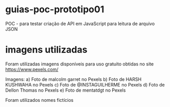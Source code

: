 # guias-poc-prototipo01
POC - para testar criação de API em JavaScript para leitura de arquivo JSON

# imagens utilizadas
Foram utilizadas imagens disponíveis para uso gratuito obtidas no site https://www.pexels.com/

Imagens:
a) Foto de malcolm garret no Pexels
b) Foto de HARSH KUSHWAHA no Pexels
c) Foto de @INSTAGUILHERME no Pexels
d) Foto de Dellon Thomas no Pexels
e) Foto de mentatdgt no Pexels

Foram utilizados nomes fictícios